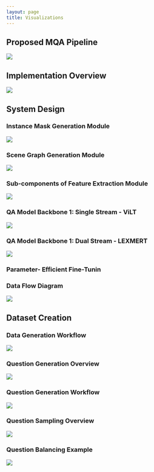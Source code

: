 ```yaml
---
layout: page
title: Visualizations
---
```

## Proposed MQA Pipeline
![](/assets/img/1.png)

## Implementation Overview
![](/assets/img/8.png)

## System Design

### Instance Mask Generation Module
![](/assets/img/mask2former.png)

### Scene Graph Generation Module
![](/assets/img/sg_gen.png)

### Sub-components of Feature Extraction Module
![](/assets/img/4.png)

### QA Model Backbone 1: Single Stream - ViLT
![](/assets/img/ViLT.png)

### QA Model Backbone 1: Dual Stream - LEXMERT
![](/assets/img/5.png)

### Parameter- Efficient Fine-Tunin

### Data Flow Diagram
![](/assets/img/7.png)


## Dataset Creation

### Data Generation Workflow
![](/assets/img/data_gen_workflow.png)

### Question Generation Overview
![](/assets/img/qa_gen.png)

### Question Generation Workflow
![](/assets/img/qa_gen_wf.png)

### Question Sampling Overview
![](/assets/img/qa_sam.png)

### Question Balancing Example
![](/assets/img/vqa_color_bal.png)


